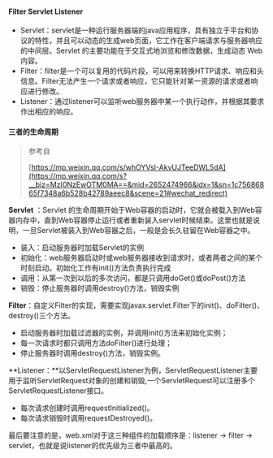 #### Filter Servlet Listener

- Servlet：servlet是一种运行服务器端的java应用程序，具有独立于平台和协议的特性，并且可以动态的生成web页面，它工作在客户端请求与服务器响应的中间层。Servlet 的主要功能在于交互式地浏览和修改数据，生成动态 Web 内容。
- Filter：filter是一个可以复用的代码片段，可以用来转换HTTP请求、响应和头信息。Filter无法产生一个请求或者响应，它只能针对某一资源的请求或者响应进行修改。
- Listener：通过listener可以监听web服务器中某一个执行动作，并根据其要求作出相应的响应。

#### 三者的生命周期

> 参考自 
>
> [https://mp.weixin.qq.com/s/whOYVsI-AkvUJTeeDWL5dA](https://mp.weixin.qq.com/s?__biz=MzI0NzEwOTM0MA==&mid=2652474966&idx=1&sn=1c75686865f7348a6b528b42789aeec8&scene=21#wechat_redirect)

**Servlet** ：Servlet 的生命周期开始于Web容器的启动时，它就会被载入到Web容器内存中，直到Web容器停止运行或者重新装入servlet时候结束。这里也就是说明，一旦Servlet被装入到Web容器之后，一般是会长久驻留在Web容器之中。

- 装入：启动服务器时加载Servlet的实例
- 初始化：web服务器启动时或web服务器接收到请求时，或者两者之间的某个时刻启动。初始化工作有init()方法负责执行完成
- 调用：从第一次到以后的多次访问，都是只调用doGet()或doPost()方法
- 销毁：停止服务器时调用destroy()方法，销毁实例



**Filter**：自定义Filter的实现，需要实现javax.servlet.Filter下的init()、doFilter()、destroy()三个方法。

- 启动服务器时加载过滤器的实例，并调用init()方法来初始化实例；
- 每一次请求时都只调用方法doFilter()进行处理；
- 停止服务器时调用destroy()方法，销毁实例。



**Listener：**以ServletRequestListener为例，ServletRequestListener主要用于监听ServletRequest对象的创建和销毁,一个ServletRequest可以注册多个ServletRequestListener接口。

- 每次请求创建时调用requestInitialized()。
- 每次请求销毁时调用requestDestroyed()。

最后要注意的是，web.xml对于这三种组件的加载顺序是：listener -> filter -> servlet，也就是说listener的优先级为三者中最高的。